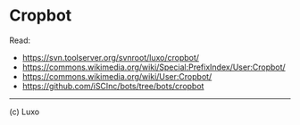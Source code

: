 Cropbot
====

Read:

* https://svn.toolserver.org/svnroot/luxo/cropbot/
* https://commons.wikimedia.org/wiki/Special:PrefixIndex/User:Cropbot/
* https://commons.wikimedia.org/wiki/User:Cropbot/
* https://github.com/iSCInc/bots/tree/bots/cropbot

----
(c) Luxo
